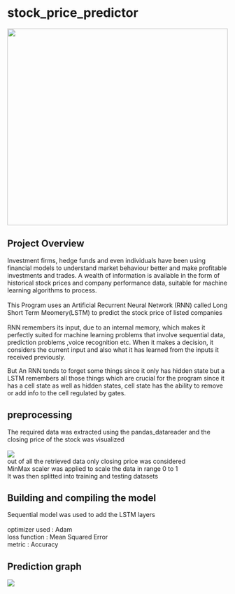 # stock_price_predictor
<img src='https://schaeffers-cdn.s3.amazonaws.com/images/default-source/schaeffers-cdn-images/default-images/charts/bigstock-concept-of-stock-market-and-fi-410303575.jpg?sfvrsn=dd3ad806_4' width = '100%' height='450px'>
<h2> Project Overview</h2>
Investment firms, hedge funds and even individuals have been using financial models to understand market behaviour better and make profitable investments and trades. A wealth of information is available in the form of historical stock prices and company performance data, suitable for machine learning algorithms to process.
<br>
<br>
This Program uses an Artificial Recurrent Neural Network (RNN) called Long Short Term Meomery(LSTM) to predict the stock price of listed companies
<br>
<br>
RNN remembers its input, due to an internal memory, which makes it perfectly suited for machine learning problems that involve sequential data, prediction problems ,voice recognition etc. When it makes a decision, it considers the current input and also what it has learned from the inputs it received previously.

But An RNN tends to forget some things since it only has hidden state but a LSTM remembers all those things which are crucial for the program since it has a cell state as well as hidden states, cell state has the ability to remove or add info to the cell regulated by gates.

<h2>preprocessing</h2>
The required data was extracted using the pandas_datareader and the closing price of the stock was visualized
<br>
<br>
<img src = 'https://user-images.githubusercontent.com/73459839/162897179-251444df-d5d0-4fab-aed1-9bf51b222f82.png'>
<br>
out of all the retrieved data only closing price was considered
<br>
MinMax scaler was applied to scale the data in range 0 to 1
<br>
It was then splitted into training and testing datasets
<br>
<h2> Building and compiling the model</h2>
Sequential model was used to add the LSTM layers
<br>
<br>
optimizer used : Adam
<br>
loss function : Mean Squared Error
<br>
metric : Accuracy
<br>
<h2> Prediction graph </h2>
<img src = 'https://user-images.githubusercontent.com/73459839/162899199-e7f3c253-f831-4b57-abf1-e6e0a67d8b30.png'>

 
